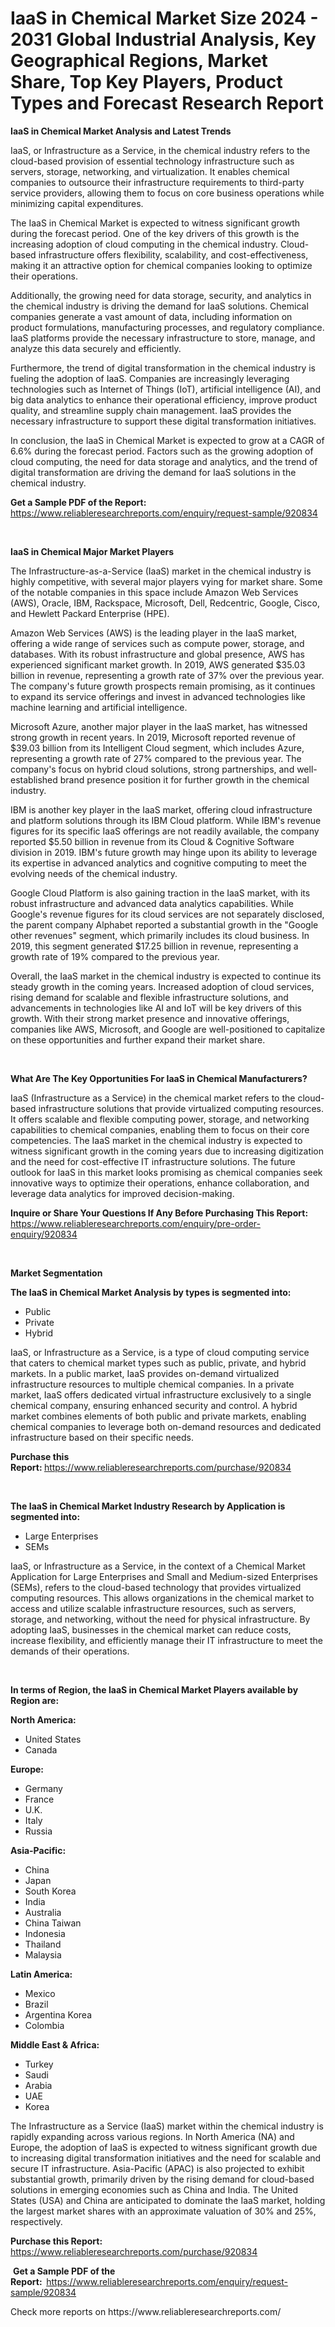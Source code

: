 <p><h1>IaaS in Chemical Market Size 2024 - 2031 Global Industrial Analysis, Key Geographical Regions, Market Share, Top Key Players, Product Types and Forecast Research Report</h1></p><p><strong>IaaS in Chemical Market Analysis and Latest Trends</strong></p>
<p><p>IaaS, or Infrastructure as a Service, in the chemical industry refers to the cloud-based provision of essential technology infrastructure such as servers, storage, networking, and virtualization. It enables chemical companies to outsource their infrastructure requirements to third-party service providers, allowing them to focus on core business operations while minimizing capital expenditures.</p><p>The IaaS in Chemical Market is expected to witness significant growth during the forecast period. One of the key drivers of this growth is the increasing adoption of cloud computing in the chemical industry. Cloud-based infrastructure offers flexibility, scalability, and cost-effectiveness, making it an attractive option for chemical companies looking to optimize their operations.</p><p>Additionally, the growing need for data storage, security, and analytics in the chemical industry is driving the demand for IaaS solutions. Chemical companies generate a vast amount of data, including information on product formulations, manufacturing processes, and regulatory compliance. IaaS platforms provide the necessary infrastructure to store, manage, and analyze this data securely and efficiently.</p><p>Furthermore, the trend of digital transformation in the chemical industry is fueling the adoption of IaaS. Companies are increasingly leveraging technologies such as Internet of Things (IoT), artificial intelligence (AI), and big data analytics to enhance their operational efficiency, improve product quality, and streamline supply chain management. IaaS provides the necessary infrastructure to support these digital transformation initiatives.</p><p>In conclusion, the IaaS in Chemical Market is expected to grow at a CAGR of 6.6% during the forecast period. Factors such as the growing adoption of cloud computing, the need for data storage and analytics, and the trend of digital transformation are driving the demand for IaaS solutions in the chemical industry.</p></p>
<p><strong>Get a Sample PDF of the Report:&nbsp;</strong> <a href="https://www.reliableresearchreports.com/enquiry/request-sample/920834">https://www.reliableresearchreports.com/enquiry/request-sample/920834</a></p>
<p>&nbsp;</p>
<p><strong>IaaS in Chemical Major Market Players</strong></p>
<p><p>The Infrastructure-as-a-Service (IaaS) market in the chemical industry is highly competitive, with several major players vying for market share. Some of the notable companies in this space include Amazon Web Services (AWS), Oracle, IBM, Rackspace, Microsoft, Dell, Redcentric, Google, Cisco, and Hewlett Packard Enterprise (HPE).</p><p>Amazon Web Services (AWS) is the leading player in the IaaS market, offering a wide range of services such as compute power, storage, and databases. With its robust infrastructure and global presence, AWS has experienced significant market growth. In 2019, AWS generated $35.03 billion in revenue, representing a growth rate of 37% over the previous year. The company's future growth prospects remain promising, as it continues to expand its service offerings and invest in advanced technologies like machine learning and artificial intelligence.</p><p>Microsoft Azure, another major player in the IaaS market, has witnessed strong growth in recent years. In 2019, Microsoft reported revenue of $39.03 billion from its Intelligent Cloud segment, which includes Azure, representing a growth rate of 27% compared to the previous year. The company's focus on hybrid cloud solutions, strong partnerships, and well-established brand presence position it for further growth in the chemical industry.</p><p>IBM is another key player in the IaaS market, offering cloud infrastructure and platform solutions through its IBM Cloud platform. While IBM's revenue figures for its specific IaaS offerings are not readily available, the company reported $5.50 billion in revenue from its Cloud & Cognitive Software division in 2019. IBM's future growth may hinge upon its ability to leverage its expertise in advanced analytics and cognitive computing to meet the evolving needs of the chemical industry.</p><p>Google Cloud Platform is also gaining traction in the IaaS market, with its robust infrastructure and advanced data analytics capabilities. While Google's revenue figures for its cloud services are not separately disclosed, the parent company Alphabet reported a substantial growth in the "Google other revenues" segment, which primarily includes its cloud business. In 2019, this segment generated $17.25 billion in revenue, representing a growth rate of 19% compared to the previous year.</p><p>Overall, the IaaS market in the chemical industry is expected to continue its steady growth in the coming years. Increased adoption of cloud services, rising demand for scalable and flexible infrastructure solutions, and advancements in technologies like AI and IoT will be key drivers of this growth. With their strong market presence and innovative offerings, companies like AWS, Microsoft, and Google are well-positioned to capitalize on these opportunities and further expand their market share.</p></p>
<p>&nbsp;</p>
<p><strong>What Are The Key Opportunities For IaaS in Chemical Manufacturers?</strong></p>
<p><p>IaaS (Infrastructure as a Service) in the chemical market refers to the cloud-based infrastructure solutions that provide virtualized computing resources. It offers scalable and flexible computing power, storage, and networking capabilities to chemical companies, enabling them to focus on their core competencies. The IaaS market in the chemical industry is expected to witness significant growth in the coming years due to increasing digitization and the need for cost-effective IT infrastructure solutions. The future outlook for IaaS in this market looks promising as chemical companies seek innovative ways to optimize their operations, enhance collaboration, and leverage data analytics for improved decision-making.</p></p>
<p><strong>Inquire or Share Your Questions If Any Before Purchasing This Report:</strong> <a href="https://www.reliableresearchreports.com/enquiry/pre-order-enquiry/920834">https://www.reliableresearchreports.com/enquiry/pre-order-enquiry/920834</a></p>
<p>&nbsp;</p>
<p><strong>Market Segmentation</strong></p>
<p><strong>The IaaS in Chemical Market Analysis by types is segmented into:</strong></p>
<p><ul><li>Public</li><li>Private</li><li>Hybrid</li></ul></p>
<p><p>IaaS, or Infrastructure as a Service, is a type of cloud computing service that caters to chemical market types such as public, private, and hybrid markets. In a public market, IaaS provides on-demand virtualized infrastructure resources to multiple chemical companies. In a private market, IaaS offers dedicated virtual infrastructure exclusively to a single chemical company, ensuring enhanced security and control. A hybrid market combines elements of both public and private markets, enabling chemical companies to leverage both on-demand resources and dedicated infrastructure based on their specific needs.</p></p>
<p><strong>Purchase this Report:&nbsp;</strong><a href="https://www.reliableresearchreports.com/purchase/920834">https://www.reliableresearchreports.com/purchase/920834</a></p>
<p>&nbsp;</p>
<p><strong>The IaaS in Chemical Market Industry Research by Application is segmented into:</strong></p>
<p><ul><li>Large Enterprises</li><li>SEMs</li></ul></p>
<p><p>IaaS, or Infrastructure as a Service, in the context of a Chemical Market Application for Large Enterprises and Small and Medium-sized Enterprises (SEMs), refers to the cloud-based technology that provides virtualized computing resources. This allows organizations in the chemical market to access and utilize scalable infrastructure resources, such as servers, storage, and networking, without the need for physical infrastructure. By adopting IaaS, businesses in the chemical market can reduce costs, increase flexibility, and efficiently manage their IT infrastructure to meet the demands of their operations.</p></p>
<p>&nbsp;</p>
<p><strong>In terms of Region, the IaaS in Chemical Market Players available by Region are:</strong></p>
<p>
    <p> <strong> North America: </strong>
        <ul>
            <li>United States</li>
            <li>Canada</li>
        </ul>
        </p> 
    <p> <strong> Europe: </strong>
        <ul>
            <li>Germany</li>
            <li>France</li>
            <li>U.K.</li>
            <li>Italy</li>
            <li>Russia</li>
        </ul>
        </p> 
    <p> <strong> Asia-Pacific: </strong>
        <ul>
            <li>China</li>
            <li>Japan</li>
            <li>South Korea</li>
            <li>India</li>
            <li>Australia</li>
            <li>China Taiwan</li>
            <li>Indonesia</li>
            <li>Thailand</li>
            <li>Malaysia</li>
        </ul>
        </p> 
    <p> <strong> Latin America: </strong>
        <ul>
            <li>Mexico</li>
            <li>Brazil</li>
            <li>Argentina Korea</li>
            <li>Colombia</li>
        </ul>
        </p> 
    <p> <strong> Middle East & Africa: </strong>
        <ul>
            <li>Turkey</li>
            <li>Saudi</li>
            <li>Arabia</li>
            <li>UAE</li>
            <li>Korea</li>
        </ul>
    </p>
    </p>
<p><p>The Infrastructure as a Service (IaaS) market within the chemical industry is rapidly expanding across various regions. In North America (NA) and Europe, the adoption of IaaS is expected to witness significant growth due to increasing digital transformation initiatives and the need for scalable and secure IT infrastructure. Asia-Pacific (APAC) is also projected to exhibit substantial growth, primarily driven by the rising demand for cloud-based solutions in emerging economies such as China and India. The United States (USA) and China are anticipated to dominate the IaaS market, holding the largest market shares with an approximate valuation of 30% and 25%, respectively.</p></p>
<p><strong>Purchase this Report: </strong><a href="https://www.reliableresearchreports.com/purchase/920834">https://www.reliableresearchreports.com/purchase/920834</a></p>
<p>&nbsp;<strong>Get a Sample PDF of the Report:&nbsp;&nbsp;</strong><a href="https://www.reliableresearchreports.com/enquiry/request-sample/920834">https://www.reliableresearchreports.com/enquiry/request-sample/920834</a></p>
<p><strong></strong></p>
<p>Check more reports on https://www.reliableresearchreports.com/</p>